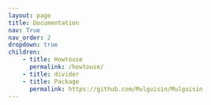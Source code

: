 ```yaml
---
layout: page
title: Documentation
nav: True
nav_order: 2
dropdown: true
children:
    - title: Howtouse
      permalink: /howtouse/
    - title: divider
    - title: Package
      permalink: https://github.com/Mulguisin/Mulguisin
---
```

